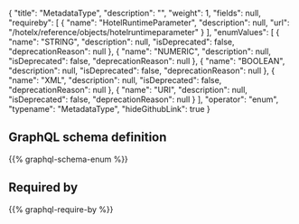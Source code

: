 {
  "title": "MetadataType",
  "description": "",
  "weight": 1,
  "fields": null,
  "requireby": [
    {
      "name": "HotelRuntimeParameter",
      "description": null,
      "url": "/hotelx/reference/objects/hotelruntimeparameter"
    }
  ],
  "enumValues": [
    {
      "name": "STRING",
      "description": null,
      "isDeprecated": false,
      "deprecationReason": null
    },
    {
      "name": "NUMERIC",
      "description": null,
      "isDeprecated": false,
      "deprecationReason": null
    },
    {
      "name": "BOOLEAN",
      "description": null,
      "isDeprecated": false,
      "deprecationReason": null
    },
    {
      "name": "XML",
      "description": null,
      "isDeprecated": false,
      "deprecationReason": null
    },
    {
      "name": "URI",
      "description": null,
      "isDeprecated": false,
      "deprecationReason": null
    }
  ],
  "operator": "enum",
  "typename": "MetadataType",
  "hideGithubLink": true
}
## GraphQL schema definition

{{% graphql-schema-enum %}}

## Required by

{{% graphql-require-by %}}

